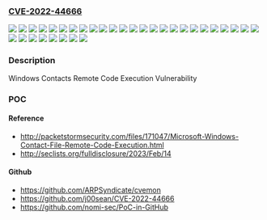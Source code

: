 ### [CVE-2022-44666](https://cve.mitre.org/cgi-bin/cvename.cgi?name=CVE-2022-44666)
![](https://img.shields.io/static/v1?label=Product&message=Windows%2010%20Version%201507&color=blue)
![](https://img.shields.io/static/v1?label=Product&message=Windows%2010%20Version%201607&color=blue)
![](https://img.shields.io/static/v1?label=Product&message=Windows%2010%20Version%201809&color=blue)
![](https://img.shields.io/static/v1?label=Product&message=Windows%2010%20Version%2020H2&color=blue)
![](https://img.shields.io/static/v1?label=Product&message=Windows%2010%20Version%2021H1&color=blue)
![](https://img.shields.io/static/v1?label=Product&message=Windows%2010%20Version%2021H2&color=blue)
![](https://img.shields.io/static/v1?label=Product&message=Windows%2010%20Version%2022H2&color=blue)
![](https://img.shields.io/static/v1?label=Product&message=Windows%2011%20version%2021H2&color=blue)
![](https://img.shields.io/static/v1?label=Product&message=Windows%2011%20version%2022H2&color=blue)
![](https://img.shields.io/static/v1?label=Product&message=Windows%207&color=blue)
![](https://img.shields.io/static/v1?label=Product&message=Windows%208.1&color=blue)
![](https://img.shields.io/static/v1?label=Product&message=Windows%20Server%202008%20R2&color=blue)
![](https://img.shields.io/static/v1?label=Product&message=Windows%20Server%202008&color=blue)
![](https://img.shields.io/static/v1?label=Product&message=Windows%20Server%202012%20R2&color=blue)
![](https://img.shields.io/static/v1?label=Product&message=Windows%20Server%202012&color=blue)
![](https://img.shields.io/static/v1?label=Product&message=Windows%20Server%202016&color=blue)
![](https://img.shields.io/static/v1?label=Product&message=Windows%20Server%202019&color=blue)
![](https://img.shields.io/static/v1?label=Product&message=Windows%20Server%202022&color=blue)
![](https://img.shields.io/static/v1?label=Version&message=10.0.0%3C%2010.0.10240.19624%20&color=brighgreen)
![](https://img.shields.io/static/v1?label=Version&message=10.0.0%3C%2010.0.14393.5582%20&color=brighgreen)
![](https://img.shields.io/static/v1?label=Version&message=10.0.0%3C%2010.0.17763.3770%20&color=brighgreen)
![](https://img.shields.io/static/v1?label=Version&message=10.0.0%3C%2010.0.19042.2364%20&color=brighgreen)
![](https://img.shields.io/static/v1?label=Version&message=10.0.0%3C%2010.0.19043.2364%20&color=brighgreen)
![](https://img.shields.io/static/v1?label=Version&message=10.0.0%3C%2010.0.19044.2364%20&color=brighgreen)
![](https://img.shields.io/static/v1?label=Version&message=10.0.0%3C%2010.0.19045.2364%20&color=brighgreen)
![](https://img.shields.io/static/v1?label=Version&message=10.0.0%3C%2010.0.20348.1366%20&color=brighgreen)
![](https://img.shields.io/static/v1?label=Version&message=10.0.0%3C%2010.0.22000.1335%20&color=brighgreen)
![](https://img.shields.io/static/v1?label=Version&message=10.0.0%3C%2010.0.22621.993%20&color=brighgreen)
![](https://img.shields.io/static/v1?label=Version&message=6.0.0%3C%206.0.6003.21815%20&color=brighgreen)
![](https://img.shields.io/static/v1?label=Version&message=6.1.0%3C%206.1.7601.26266%20&color=brighgreen)
![](https://img.shields.io/static/v1?label=Version&message=6.2.0%3C%206.2.9200.24018%20&color=brighgreen)
![](https://img.shields.io/static/v1?label=Version&message=6.3.0%3C%206.3.9600.20721%20&color=brighgreen)
![](https://img.shields.io/static/v1?label=Vulnerability&message=Remote%20Code%20Execution&color=brighgreen)

### Description

Windows Contacts Remote Code Execution Vulnerability

### POC

#### Reference
- http://packetstormsecurity.com/files/171047/Microsoft-Windows-Contact-File-Remote-Code-Execution.html
- http://seclists.org/fulldisclosure/2023/Feb/14

#### Github
- https://github.com/ARPSyndicate/cvemon
- https://github.com/j00sean/CVE-2022-44666
- https://github.com/nomi-sec/PoC-in-GitHub

